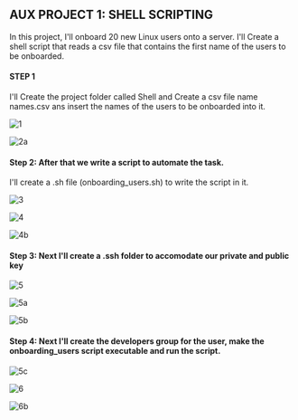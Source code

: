 ## AUX PROJECT 1: SHELL SCRIPTING

In this project, I'll onboard 20 new Linux users onto a server. 
I'll Create a shell script that reads a csv file that contains the first name of the users to be onboarded.

#### STEP 1
I'll Create the project folder called Shell  and Create a csv file name names.csv ans insert the names of the users to be onboarded into it.

![1](https://user-images.githubusercontent.com/93729559/164442961-b789ccb3-8ab3-47e7-b612-48a9849222a5.png)

![2a](https://user-images.githubusercontent.com/93729559/164442968-9d8e6ecd-cafb-468d-adef-3db4b93d8723.png)



#### Step 2: After that  we write a script to automate the task.
I'll create a .sh file (onboarding_users.sh) to write the script in it.

![3](https://user-images.githubusercontent.com/93729559/164442979-1e4622cd-d33e-47ea-86be-9dac04c0609b.png)


![4](https://user-images.githubusercontent.com/93729559/164446880-59789f00-dcbe-4bbd-ac63-de8209c2ccc6.png)

![4b](https://user-images.githubusercontent.com/93729559/164446905-c444fcc8-3cf6-43b2-9cac-2e6983281db8.png)


#### Step 3: Next I'll create a .ssh folder to accomodate our private and public key

![5](https://user-images.githubusercontent.com/93729559/164454797-b614b7f9-49a7-47ff-ba3d-d5c2579884a5.png)

![5a](https://user-images.githubusercontent.com/93729559/164454804-6572d4db-dd27-4b4e-878f-f704ab0bb724.png)

![5b](https://user-images.githubusercontent.com/93729559/164454809-bc37d0d5-ddfd-4d61-9087-e891a3682b2e.png)


#### Step 4: Next I'll create the developers group for the user, make the onboarding_users script executable and run the script.


![5c](https://user-images.githubusercontent.com/93729559/164462033-34c576fb-fbb5-490d-ab37-3b8c9bd9ffb4.png)

![6](https://user-images.githubusercontent.com/93729559/164493005-3e8dafc1-3649-4115-93f3-d1c1d0c29a9d.png)

![6b](https://user-images.githubusercontent.com/93729559/164494315-ef80b333-7bc0-4dfa-a819-5314f51f675d.png)










